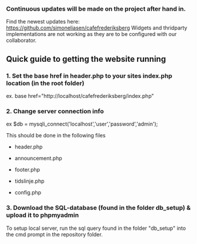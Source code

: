 ### Continuous updates will be made on the project after hand in.
Find the newest updates here: https://github.com/simoneliasen/cafefrederiksberg
Widgets and thridparty implementations are not working as they are to be configured with our collaborator.

## Quick guide to getting the website running

### 1. Set the base href in header.php to your sites index.php location (in the root folder)
ex. base href="http://localhost/cafefrederiksberg/index.php"

### 2. Change server connection info
ex $db = mysqli_connect('localhost','user','password','admin');

This should be done in the following files

- header.php

- announcement.php

- footer.php

- tidslinje.php

- config.php

### 3. Download the SQL-database (found in the folder db_setup) & upload it to phpmyadmin
To setup local server, run the sql query found in the folder "db_setup" into the cmd prompt in the repository folder.
